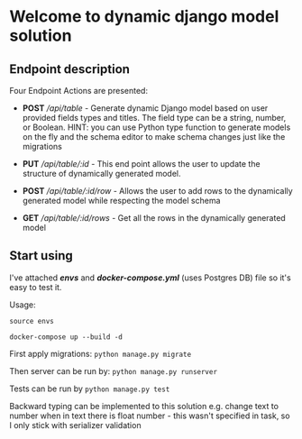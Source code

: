 # Welcome to dynamic django model solution

## Endpoint description

Four Endpoint Actions are presented:
 - **POST** */api/table* - Generate dynamic Django model based on user provided
fields types and titles. The field type can be a string,
number, or Boolean. HINT: you can use Python type
function to generate models on the fly and the schema editor to
make schema changes just like the migrations


 - **PUT** */api/table/:id* - This end point allows the user to update the structure of dynamically generated model.


 - **POST** */api/table/:id/row* - Allows the user to add rows to the dynamically generated model while respecting the model schema


 - **GET** */api/table/:id/rows* - Get all the rows in the dynamically generated model

## Start using

I've attached ***envs*** and ***docker-compose.yml*** (uses Postgres DB) file so it's easy to test it.

Usage:

`source envs`

`docker-compose up --build -d`

First apply migrations: `python manage.py migrate`

Then server can be run by: `python manage.py runserver`

Tests can be run by `python manage.py test`

Backward typing can be implemented to this solution e.g. change text to number when in text there is float number - this wasn't specified in task, so I only stick with serializer validation
